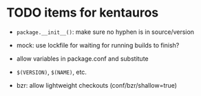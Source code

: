 # TODO items for kentauros

- ```package.__init__()```: make sure no hyphen is in source/version

- mock: use lockfile for waiting for running builds to finish?

- allow variables in package.conf and substitute
 - ```$(VERSION)```, ```$(NAME)```, etc.

- bzr: allow lightweight checkouts (conf/bzr/shallow=true)

